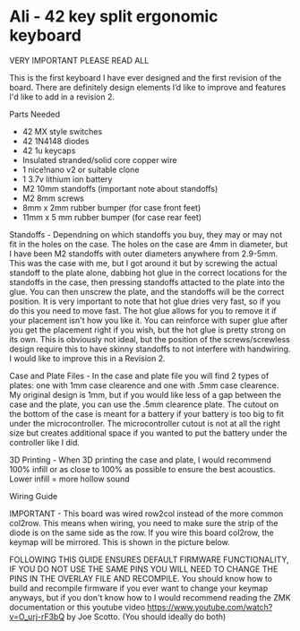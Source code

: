 # Ali - 42 key split ergonomic keyboard
VERY IMPORTANT PLEASE READ ALL

This is the first keyboard I have ever designed and the first revision of the board. There are definitely design elements I’d like to improve and features I'd like to add in a revision 2.

Parts Needed
- 42 MX style switches
- 42 1N4148 diodes
- 42 1u keycaps
- Insulated stranded/solid core copper wire
- 1 nice!nano v2 or suitable clone
- 1 3.7v lithium ion battery
- M2 10mm standoffs (important note about standoffs)
- M2 8mm screws
- 8mm x 2mm rubber bumper (for case front feet)
- 11mm x 5 mm rubber bumper (for case rear feet)

Standoffs - Dependning on which standoffs you buy, they may or may not fit in the holes on the case. The holes on the case are 4mm in diameter, but I have been M2 standoffs with outer diameters anywhere from 2.9-5mm. This was the case with me, but I got around it but by screwing the actual standoff to the plate alone, dabbing hot glue in the correct locations for the standoffs in the case, then pressing standoffs attacted to the plate into the glue. You can then unscrew the plate, and the standoffs will be the correct position. It is very important to note that hot glue dries very fast, so if you do this you need to move fast. The hot glue allows for you to remove it if your placement isn't how you like it. You can reinforce with super glue after you get the placement right if you wish, but the hot glue is pretty strong on its own. This is obviously not ideal, but the position of the screws/screwless design require this to have skinny standoffs to not interfere with handwiring. I would like to improve this in a Revision 2.

Case and Plate Files - In the case and plate file you will find 2 types of plates: one with 1mm case clearence and one with .5mm case clearence. My original design is 1mm, but if you would like less of a gap between the case and the plate, you can use the .5mm clearence plate. The cutout on the bottom of the case is meant for a battery if your battery is too big to fit under the microcontroller. The microcontroller cutout is not at all the right size but creates additional space if you wanted to put the battery under the controller like I did.

3D Printing - When 3D printing the case and plate, I would recommend 100% infill or as close to 100% as possible to ensure the best acoustics. Lower infill = more hollow sound

Wiring Guide

IMPORTANT - This board was wired row2col instead of the more common col2row. This means when wiring, you need to make sure the strip of the diode is on the same side as the row. If you wire this board col2row, the keymap will be mirrored. This is shown in the picture below.

FOLLOWING THIS GUIDE ENSURES DEFAULT FIRMWARE FUNCTIONALITY, IF YOU DO NOT USE THE SAME PINS YOU WILL NEED TO CHANGE THE PINS IN THE OVERLAY FILE AND RECOMPILE.
You should know how to build and recompile firmware if you ever want to change your keymap anyways, but if you don't know how to I would recommend reading the ZMK documentation or this youtube video https://www.youtube.com/watch?v=O_urj-rF3bQ by Joe Scotto. (You should ideally do both)
